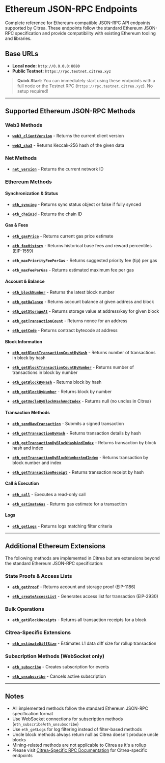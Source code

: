 # Ethereum JSON-RPC Endpoints

Complete reference for Ethereum-compatible JSON-RPC API endpoints supported by Citrea. These endpoints follow the standard Ethereum JSON-RPC specification and provide compatibility with existing Ethereum tooling and libraries.

## Base URLs

- **Local node:** `http://0.0.0.0:8080`
- **Public Testnet:** `https://rpc.testnet.citrea.xyz`

> **Quick Start**: You can immediately start using these endpoints with a full node or the Testnet RPC (`https://rpc.testnet.citrea.xyz`). No setup required!

---

## Supported Ethereum JSON-RPC Methods

### Web3 Methods

- **[`web3_clientVersion`](https://ethereum.org/en/developers/docs/apis/json-rpc#web3_clientversion)** - Returns the current client version

- **[`web3_sha3`](https://ethereum.org/en/developers/docs/apis/json-rpc#web3_sha3)** - Returns Keccak-256 hash of the given data

### Net Methods

- **[`net_version`](https://ethereum.org/en/developers/docs/apis/json-rpc#net_version)** - Returns the current network ID

### Ethereum Methods

#### Synchronization & Status

- **[`eth_syncing`](https://ethereum.org/en/developers/docs/apis/json-rpc#eth_syncing)** - Returns sync status object or false if fully synced

- **[`eth_chainId`](https://ethereum.org/en/developers/docs/apis/json-rpc#eth_chainid)** - Returns the chain ID

#### Gas & Fees

- **[`eth_gasPrice`](https://ethereum.org/en/developers/docs/apis/json-rpc#eth_gasprice)** - Returns current gas price estimate

- **[`eth_feeHistory`](https://ethereum.org/en/developers/docs/apis/json-rpc#eth_feehistory)** - Returns historical base fees and reward percentiles (EIP-1559)

- **`eth_maxPriorityFeePerGas`** - Returns suggested priority fee (tip) per gas

- **`eth_maxFeePerGas`** - Returns estimated maximum fee per gas

#### Account & Balance

- **[`eth_blockNumber`](https://ethereum.org/en/developers/docs/apis/json-rpc#eth_blocknumber)** - Returns the latest block number

- **[`eth_getBalance`](https://ethereum.org/en/developers/docs/apis/json-rpc#eth_getbalance)** - Returns account balance at given address and block

- **[`eth_getStorageAt`](https://ethereum.org/en/developers/docs/apis/json-rpc#eth_getstorageat)** - Returns storage value at address/key for given block

- **[`eth_getTransactionCount`](https://ethereum.org/en/developers/docs/apis/json-rpc#eth_gettransactioncount)** - Returns nonce for an address

- **[`eth_getCode`](https://ethereum.org/en/developers/docs/apis/json-rpc#eth_getcode)** - Returns contract bytecode at address

#### Block Information

- **[`eth_getBlockTransactionCountByHash`](https://ethereum.org/en/developers/docs/apis/json-rpc#eth_getblocktransactioncountbyhash)** - Returns number of transactions in block by hash

- **[`eth_getBlockTransactionCountByNumber`](https://ethereum.org/en/developers/docs/apis/json-rpc#eth_getblocktransactioncountbynumber)** - Returns number of transactions in block by number

- **[`eth_getBlockByHash`](https://ethereum.org/en/developers/docs/apis/json-rpc#eth_getblockbyhash)** - Returns block by hash

- **[`eth_getBlockByNumber`](https://ethereum.org/en/developers/docs/apis/json-rpc#eth_getblockbynumber)** - Returns block by number

- **[`eth_getUncleByBlockHashAndIndex`](https://ethereum.org/en/developers/docs/apis/json-rpc#eth_getunclebyblockhashAndindex)** - Returns null (no uncles in Citrea)

#### Transaction Methods

- **[`eth_sendRawTransaction`](https://ethereum.org/en/developers/docs/apis/json-rpc#eth_sendrawtransaction)** - Submits a signed transaction

- **[`eth_getTransactionByHash`](https://ethereum.org/en/developers/docs/apis/json-rpc#eth_gettransactionbyhash)** - Returns transaction details by hash

- **[`eth_getTransactionByBlockHashAndIndex`](https://ethereum.org/en/developers/docs/apis/json-rpc#eth_gettransactionbyblockhashAndindex)** - Returns transaction by block hash and index

- **[`eth_getTransactionByBlockNumberAndIndex`](https://ethereum.org/en/developers/docs/apis/json-rpc#eth_gettransactionbyblocknumberandindex)** - Returns transaction by block number and index

- **[`eth_getTransactionReceipt`](https://ethereum.org/en/developers/docs/apis/json-rpc#eth_gettransactionreceipt)** - Returns transaction receipt by hash

#### Call & Execution

- **[`eth_call`](https://ethereum.org/en/developers/docs/apis/json-rpc#eth_call)** - Executes a read-only call

- **[`eth_estimateGas`](https://ethereum.org/en/developers/docs/apis/json-rpc#eth_estimategas)** - Returns gas estimate for a transaction

#### Logs

- **[`eth_getLogs`](https://ethereum.org/en/developers/docs/apis/json-rpc#eth_getlogs)** - Returns logs matching filter criteria

---

## Additional Ethereum Extensions

The following methods are implemented in Citrea but are extensions beyond the standard Ethereum JSON-RPC specification:

### State Proofs & Access Lists

- **[`eth_getProof`](https://docs.blastapi.io/blast-documentation/apis-documentation/core-api/ethereum/eth_getproof)** - Returns account and storage proof (EIP-1186)

- **[`eth_createAccessList`](https://geth.ethereum.org/docs/interacting-with-geth/rpc/ns-eth#eth-createaccesslist)** - Generates access list for transaction (EIP-2930)

### Bulk Operations

- **`eth_getBlockReceipts`** - Returns all transaction receipts for a block

### Citrea-Specific Extensions

- **[`eth_estimateDiffSize`](./citrea-rpc-documentation.md#eth_estimatediffsize)** - Estimates L1 data diff size for rollup transaction

### Subscription Methods (WebSocket only)

- **[`eth_subscribe`](https://docs.blastapi.io/blast-documentation/apis-documentation/core-api/ethereum/eth_subscribe)** - Creates subscription for events

- **[`eth_unsubscribe`](https://docs.blastapi.io/blast-documentation/apis-documentation/core-api/ethereum/eth_unsubscribe)** - Cancels active subscription

---

## Notes

- All implemented methods follow the standard Ethereum JSON-RPC specification format
- Use WebSocket connections for subscription methods (`eth_subscribe`/`eth_unsubscribe`)
- Use `eth_getLogs` for log filtering instead of filter-based methods
- Uncle block methods always return null as Citrea doesn't produce uncle blocks
- Mining-related methods are not applicable to Citrea as it's a rollup
- Please visit [Citrea-Specific RPC Documentation](./citrea-rpc-documentation.md)  for Citrea-specific endpoints